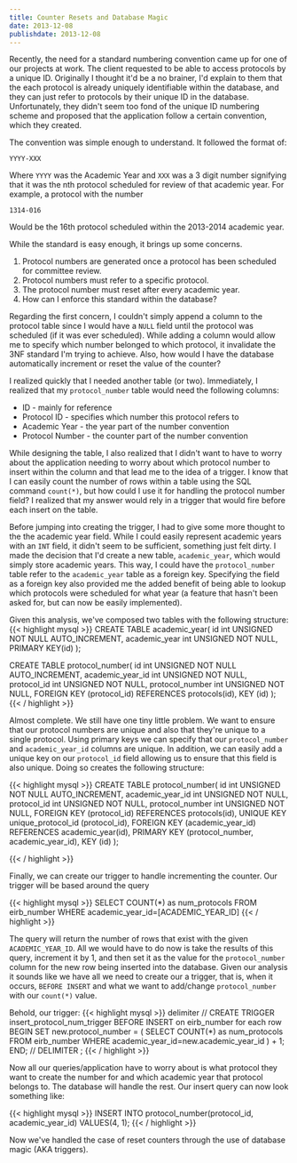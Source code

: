 ```yaml
---
title: Counter Resets and Database Magic
date: 2013-12-08
publishdate: 2013-12-08
---
```


Recently, the need for a standard numbering convention came up for one of our projects at work. The client 
requested to be able to access protocols by a unique ID. Originally I thought it'd be a no brainer, I'd explain 
to them that the each protocol is already uniquely identifiable within the database, and they can just refer to 
protocols by their unique ID in the database. Unfortunately, they didn't seem too fond of the unique ID numbering 
scheme and proposed that the application follow a certain convention, which they created.

The convention was simple enough to understand. It followed the format of:
    
    YYYY-XXX

Where `YYYY` was the Academic Year and `XXX` was a 3 digit number signifying that it was the nth protocol 
scheduled for review of that academic year. For example, a protocol with the number

    1314-016

Would be the 16th protocol scheduled within the 2013-2014 academic year.

While the standard is easy enough, it brings up some concerns.

1. Protocol numbers are generated once a protocol has been scheduled for committee review.
2. Protocol numbers must refer to a specific protocol.
3. The protocol number must reset after every academic year.
4. How can I enforce this standard within the database?

Regarding the first concern, I couldn't simply append a column to the protocol table since I would have a `NULL` 
field until the protocol was scheduled (if it was ever scheduled). While adding a column would allow me to specify
which number belonged to which protocol, it invalidate the 3NF standard I'm trying to achieve. Also, how 
would I have the database automatically increment or reset the value of the counter?

I realized quickly that I needed another table (or two). Immediately, I realized that my `protocol_number` 
table would need the following columns:

* ID - mainly for reference
* Protocol ID - specifies which number this protocol refers to
* Academic Year - the year part of the number convention
* Protocol Number - the counter part of the number convention

While designing the table, I also realized that I didn't want to have to worry about the application needing to 
worry about which protocol number to insert within the column and that lead me to the idea of a trigger. I know 
that I can easily count the number of rows within a table using the SQL command `count(*)`, but how could I use 
it for handling the protocol number field? I realized that my answer would rely in a trigger that would fire 
before each insert on the table.

Before jumping into creating the trigger, I had to give some more thought to the the academic year field. While 
I could easily represent academic years with an `INT` field, it didn't seem to be sufficient, something just felt 
dirty. I made the decision that I'd create a new table, `academic_year`, which would simply store academic years. 
This way, I could have the `protocol_number` table refer to the `academic_year` table as a foreign key.
Specifying the field as a foreign key also provided me the added benefit of being able to lookup which protocols
were scheduled for what year (a feature that hasn't been asked for, but can now be easily implemented).

Given this analysis, we've composed two tables with the following structure:
{{< highlight mysql >}}
CREATE TABLE academic_year(
	id int UNSIGNED NOT NULL AUTO_INCREMENT,
	academic_year int UNSIGNED NOT NULL,
	PRIMARY KEY(id)
);

CREATE TABLE protocol_number(
	id int UNSIGNED NOT NULL AUTO_INCREMENT,
	academic_year_id int UNSIGNED NOT NULL,
	protocol_id int UNSIGNED NOT NULL,
	protocol_number int UNSIGNED NOT NULL,
	FOREIGN KEY (protocol_id) REFERENCES protocols(id),
    KEY (id)
);
{{< / highlight >}}

Almost complete. We still have one tiny little problem. We want to ensure that our protocol numbers are unique 
and also that they're unique to a single protocol. Using primary keys we can specify that our `protocol_number` 
and `academic_year_id` columns are unique. In addition, we can easily add a unique key on our `protocol_id` field 
allowing us to ensure that this field is also unique. Doing so creates the following structure:

{{< highlight mysql >}}
CREATE TABLE protocol_number(
	id int UNSIGNED NOT NULL AUTO_INCREMENT,
	academic_year_id int UNSIGNED NOT NULL,
	protocol_id int UNSIGNED NOT NULL,
	protocol_number int UNSIGNED NOT NULL,
	FOREIGN KEY (protocol_id) REFERENCES protocols(id),
	UNIQUE KEY unique_protocol_id (protocol_id),
	FOREIGN KEY (academic_year_id) REFERENCES academic_year(id),
	PRIMARY KEY (protocol_number, academic_year_id),
	KEY (id)
);

{{< / highlight >}}

Finally, we can create our trigger to handle incrementing the counter. Our trigger will be based around the query

{{< highlight mysql >}}
SELECT COUNT(*) as num_protocols 
FROM eirb_number 
WHERE academic_year_id=[ACADEMIC_YEAR_ID]
{{< / highlight >}}

The query will return the number of rows that exist with the given `ACADEMIC_YEAR_ID`. All we would have to do 
now is take the results of this query, increment it by 1, and then set it as the value for the 
`protocol_number` column for the new row being inserted into the database. Given our analysis it sounds like 
we have all we need to create our a trigger, that is, when it occurs, `BEFORE INSERT` and  what we want to 
add/change `protocol_number` with our `count(*)` value.

Behold, our trigger:
{{< highlight mysql >}}
delimiter //
CREATE TRIGGER insert_protocol_num_trigger 
BEFORE INSERT on eirb_number
for each row
BEGIN
	SET new.protocol_number = (
		SELECT COUNT(*) as num_protocols 
		FROM eirb_number 
		WHERE academic_year_id=new.academic_year_id
	) + 1;
END; //
DELIMITER ;
{{< / highlight >}}

Now all our queries/application have to worry about is what protocol they want to create the number for and 
which academic year that protocol belongs to. The database will handle the rest. Our insert query can now look 
something like:

{{< highlight mysql >}}
INSERT INTO protocol_number(protocol_id, academic_year_id) VALUES(4, 1);
{{< / highlight >}}

Now we've handled the case of reset counters through the use of database magic (AKA triggers).

<!---
 Protocols can also have renewals and 
revisions, which would follow a similar format, just with certain extensions. If the protocol from the previous 
example was renewed for another year, then the renewed protocol would have the number:

    1314-016-a

The appended letters `a-z` would sig
-->
